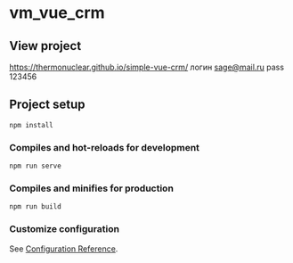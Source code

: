 # vm_vue_crm

## View project
https://thermonuclear.github.io/simple-vue-crm/ логин sage@mail.ru pass 123456

## Project setup
```
npm install
```

### Compiles and hot-reloads for development
```
npm run serve
```

### Compiles and minifies for production
```
npm run build
```

### Customize configuration
See [Configuration Reference](https://cli.vuejs.org/config/).
